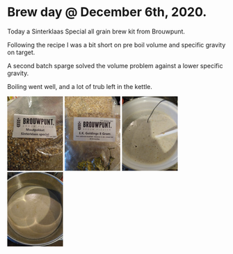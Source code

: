 # Brew day @ December 6th, 2020.

Today a Sinterklaas Special all grain brew kit from Brouwpunt.

Following the recipe I was a bit  short on pre boil volume and specific
gravity on target.

A second batch sparge solved the volume problem against a lower specific
gravity.

Boiling went well, and a lot of trub left in the kettle.

[![fig_1](1_small.jpg)](1.jpg)
[![fig_2](2_small.jpg)](2.jpg)
[![fig_3](3_small.jpg)](3.jpg)
[![fig_4](4_small.jpg)](4.jpg)
